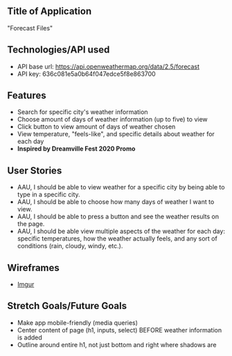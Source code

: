 ## Title of Application

"Forecast Files"


## Technologies/API used

* API base url: https://api.openweathermap.org/data/2.5/forecast
* API key: 636c081e5a0b64f047edce5f8e863700


## Features
* Search for specific city's weather information
* Choose amount of days of weather information (up to five) to view
* Click button to view amount of days of weather chosen
* View temperature, "feels-like", and specific details about weather for each day
* **Inspired by Dreamville Fest 2020 Promo**

## User Stories
* AAU, I should be able to view weather for a specific city by being able to type in a specific city.
* AAU, I should be able to choose how many days of weather I want to view.
* AAU, I should be able to press a button and see the weather results on the page.
* AAU, I should be able view multiple aspects of the weather for each day: specific temperatures, how the weather actually feels, and any sort of conditions (rain, cloudy, windy, etc.).

## Wireframes
* [Imgur](https://i.imgur.com/SmqTvQ0.png)

## Stretch Goals/Future Goals
* Make app mobile-friendly (media queries)
* Center content of page (h1, inputs, select) BEFORE weather information is added
* Outline around entire h1, not just bottom and right where shadows are